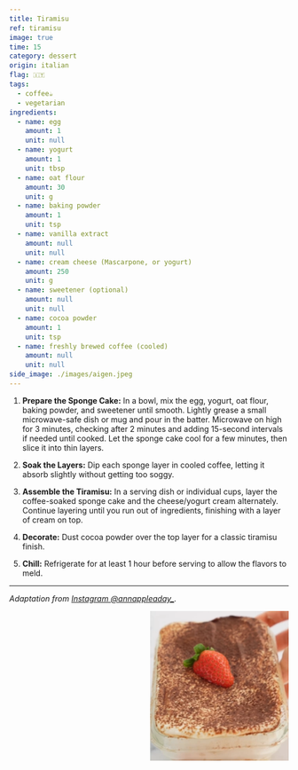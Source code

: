 ```yaml
---
title: Tiramisu
ref: tiramisu
image: true
time: 15
category: dessert
origin: italian
flag: 🇮🇹
tags:
  - coffee☕
  - vegetarian
ingredients:
  - name: egg
    amount: 1
    unit: null
  - name: yogurt
    amount: 1
    unit: tbsp
  - name: oat flour
    amount: 30
    unit: g
  - name: baking powder
    amount: 1
    unit: tsp
  - name: vanilla extract
    amount: null
    unit: null
  - name: cream cheese (Mascarpone, or yogurt)
    amount: 250
    unit: g
  - name: sweetener (optional)
    amount: null
    unit: null
  - name: cocoa powder
    amount: 1
    unit: tsp
  - name: freshly brewed coffee (cooled)
    amount: null
    unit: null
side_image: ./images/aigen.jpeg
---
```




1. **Prepare the Sponge Cake:** In a bowl, mix the egg, yogurt, oat flour, baking powder, and sweetener until smooth.
Lightly grease a small microwave-safe dish or mug and pour in the batter.
Microwave on high for 3 minutes, checking after 2 minutes and adding 15-second intervals if needed until cooked.
Let the sponge cake cool for a few minutes, then slice it into thin layers.

1. **Soak the Layers:** Dip each sponge layer in cooled coffee, letting it absorb slightly without getting too soggy.

2. **Assemble the Tiramisu:** In a serving dish or individual cups, layer the coffee-soaked sponge cake and the cheese/yogurt cream alternately.
Continue layering until you run out of ingredients, finishing with a layer of cream on top.

1. **Decorate:** Dust cocoa powder over the top layer for a classic tiramisu finish.

2. **Chill:** Refrigerate for at least 1 hour before serving to allow the flavors to meld.

---

_Adaptation from [Instagram @annappleaday_](https://www.instagram.com/reel/CompRAejeHl/?utm_source=ig_web_copy_link&igsh=MzRlODBiNWFlZA==)._

<img src="images/tiramisu.png" style="width:250px; float:right;"/>